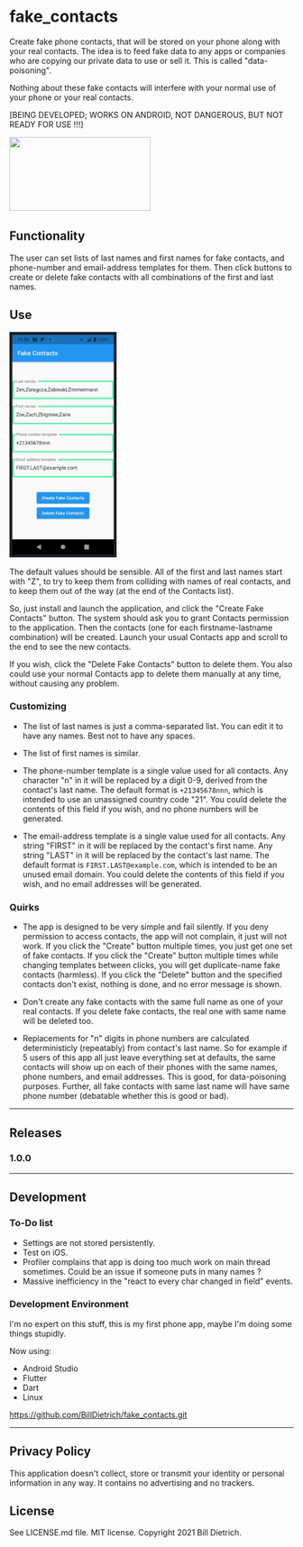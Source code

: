 # fake_contacts

Create fake phone contacts, that will be stored on your phone along with your real contacts.  The idea is to feed fake data to any apps or companies who are copying our private data to use or sell it.  This is called "data-poisoning".

Nothing about these fake contacts will interfere with your normal use of your phone or your real contacts.

[BEING DEVELOPED; WORKS ON ANDROID, NOT DANGEROUS, BUT NOT READY FOR USE !!!]

<img src="https://www.billdietrich.me/AbnormalBrain.jpg" width="250" height="131" />

## Functionality
The user can set lists of last names and first names for fake contacts, and phone-number and email-address templates for them.  Then click buttons to create or delete fake contacts with all combinations of the first and last names.


## Use

<img src="UsingTheApp.jpg" width="190" height="400" />

The default values should be sensible.  All of the first and last names start with "Z", to try to keep them from colliding with names of real contacts, and to keep them out of the way (at the end of the Contacts list).

So, just install and launch the application, and click the "Create Fake Contacts" button.  The system should ask you to grant Contacts permission to the application.  Then the contacts (one for each firstname-lastname combination) will be created.  Launch your usual Contacts app and scroll to the end to see the new contacts.

If you wish, click the "Delete Fake Contacts" button to delete them.  You also could use your normal Contacts app to delete them manually at any time, without causing any problem.


### Customizing

* The list of last names is just a comma-separated list.  You can edit it to have any names.  Best not to have any spaces.

* The list of first names is similar.

* The phone-number template is a single value used for all contacts.  Any character "n" in it will be replaced by a digit 0-9, derived from the contact's last name.  The default format is ```+21345678nnn```, which is intended to use an unassigned country code "21".  You could delete the contents of this field if you wish, and no phone numbers will be generated.

* The email-address template is a single value used for all contacts.  Any string "FIRST" in it will be replaced by the contact's first name.  Any string "LAST" in it will be replaced by the contact's last name.  The default format is ```FIRST.LAST@example.com```, which is intended to be an unused email domain.  You could delete the contents of this field if you wish, and no email addresses will be generated.


### Quirks

* The app is designed to be very simple and fail silently.  If you deny permission to access contacts, the app will not complain, it just will not work.  If you click the "Create" button multiple times, you just get one set of fake contacts.  If you click the "Create" button multiple times while changing templates between clicks, you will get duplicate-name fake contacts (harmless).  If you click the "Delete" button and the specified contacts don't exist, nothing is done, and no error message is shown.

* Don't create any fake contacts with the same full name as one of your real contacts.  If you delete fake contacts, the real one with same name will be deleted too.

* Replacements for "n" digits in phone numbers are calculated deterministicly (repeatably) from contact's last name.  So for example if 5 users of this app all just leave everything set at defaults, the same contacts will show up on each of their phones with the same names, phone numbers, and email addresses.  This is good, for data-poisoning purposes.  Further, all fake contacts with same last name will have same phone number (debatable whether this is good or bad).


---


## Releases
### 1.0.0


---

## Development
### To-Do list
* Settings are not stored persistently.
* Test on iOS.
* Profiler complains that app is doing too much work on main thread sometimes.  Could be an issue if someone puts in many names ?
* Massive inefficiency in the "react to every char changed in field" events.

### Development Environment
I'm no expert on this stuff, this is my first phone app, maybe I'm doing some things stupidly.

Now using:
* Android Studio
* Flutter
* Dart
* Linux

https://github.com/BillDietrich/fake_contacts.git

---

## Privacy Policy
This application doesn't collect, store or transmit your identity or personal information in any way.  It contains no advertising and no trackers.


## License

See LICENSE.md file.  MIT license.  Copyright 2021 Bill Dietrich.
